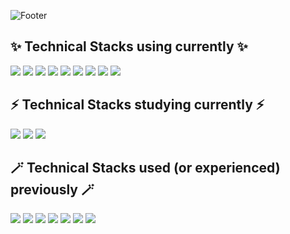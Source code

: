 ![Footer](https://capsule-render.vercel.app/api?type=waving&color=auto&height=200&section=footer&text=Hello%20🐰)

## ✨ Technical Stacks using currently ✨
<img src="https://img.shields.io/badge/Python-3776AB?style=flat&logo=python&logoColor=white"/> <img src="https://img.shields.io/badge/Numpy-013243?style=flat&logo=Numpy&logoColor=white"/> <img src="https://img.shields.io/badge/Pandas-150458?style=flat&logo=Pandas&logoColor=white"/> <img src="https://img.shields.io/badge/Pytorch-EE4C2C?style=flat&logo=Pytorch&logoColor=white"/> <img src="https://img.shields.io/badge/Docker-2496ED?style=flat&logo=docker&logoColor=white"/> <img src="https://img.shields.io/badge/FastAPI-009688?style=flat&logo=fastapi&logoColor=white"/> <img src="https://img.shields.io/badge/AWS EC2-FF9900?style=flat&logo=Amazon EC2&logoColor=white"/> <img src="https://img.shields.io/badge/AWS S3-569A31?style=flat&logo=Amazon S3&logoColor=white"/> <img src="https://img.shields.io/badge/MongoDB-47A248?style=flat&logo=MongoDB&logoColor=white"/>  

## ⚡️ Technical Stacks studying currently ⚡️  
<img src="https://img.shields.io/badge/Kubernetes-326CE5?style=flat&logo=Kubernetes&logoColor=white"/> <img src="https://img.shields.io/badge/Weights&Biases-FFBE00?style=flat&logo=WeightsAndBiases&logoColor=white"/> <img src="https://img.shields.io/badge/PytorchLightning-792EE5?style=flat&logo=PytorchLightning&logoColor=white"/>

## 🪄 Technical Stacks used (or experienced) previously 🪄
<img src="https://img.shields.io/badge/TensorFlow-FF6F00?style=flat&logo=TensorFlow&logoColor=white"/> <img src="https://img.shields.io/badge/Django-092E20?style=flat&logo=Django&logoColor=white"/> <img src="https://img.shields.io/badge/Qt-41CD52?style=flat&logo=Qt&logoColor=white"/> <img src="https://img.shields.io/badge/Qgis-589632?style=flat&logo=Qgis&logoColor=white"/> <img src="https://img.shields.io/badge/React-61DAFB?style=flat&logo=React&logoColor=black"/> <img src="https://img.shields.io/badge/Unity-FFFFFF?style=flat&logo=Unity&logoColor=black"/> <img src="https://img.shields.io/badge/AndroidStudio-3DDC84?style=flat&logo=AndroidStudio&logoColor=white"/> 
